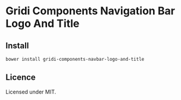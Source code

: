 # Gridi Components Navigation Bar Logo And Title

## Install
`bower install gridi-components-navbar-logo-and-title`

## Licence

Licensed under MIT.
